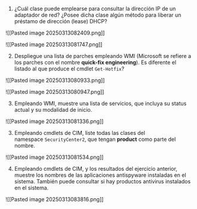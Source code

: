 
1. ¿Cuál clase puede emplearse para consultar la dirección IP de un adaptador de red? ¿Posee dicha clase algún método para liberar un préstamo de dirección (lease) DHCP?

![[Pasted image 20250313082409.png]]

![[Pasted image 20250313081747.png]]

2. Despliegue una lista de parches empleando WMI (Microsoft se refiere a los parches con el nombre **quick-fix engineering**). Es diferente el listado al que produce el cmdlet `Get-Hotfix`?

![[Pasted image 20250313080933.png]]

![[Pasted image 20250313080947.png]]

3. Empleando WMI, muestre una lista de servicios, que incluya su status actual y su modalidad de inicio.


![[Pasted image 20250313081336.png]]

3. Empleando cmdlets de CIM, liste todas las clases del namespace `SecurityCenter2`, que tengan **product** como parte del nombre.

![[Pasted image 20250313081534.png]]

4. Empleando cmdlets de CIM, y los resultados del ejercicio anterior, muestre los nombres de las aplicaciones antispyware instaladas en el sistema. También puede consultar si hay productos antivirus instalados en el sistema.

![[Pasted image 20250313083816.png]]

